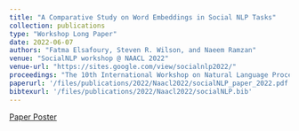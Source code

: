 ```yaml
---
title: "A Comparative Study on Word Embeddings in Social NLP Tasks"
collection: publications
type: "Workshop Long Paper"
date: 2022-06-07
authors: "Fatma Elsafoury, Steven R. Wilson, and Naeem Ramzan"
venue: "SocialNLP workshop @ NAACL 2022"
venue-url: "https://sites.google.com/view/socialnlp2022/"
proceedings: "The 10th International Workshop on Natural Language Processing for Social Media"
paperurl: '/files/publications/2022/Naacl2022/socialNLP_paper_2022.pdf'
bibtexurl: '/files/publications/2022/Naacl2022/socialNLP.bib'
---
```


<a href="/files/publications/2022/Naacl2022/NAACL_poster_2022.pdf">Paper Poster</a>